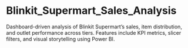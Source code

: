 # Blinkit_Supermart_Sales_Analysis
Dashboard-driven analysis of Blinkit Supermart’s sales, item distribution, and outlet performance across tiers. Features include KPI metrics, slicer filters, and visual storytelling using Power BI.
